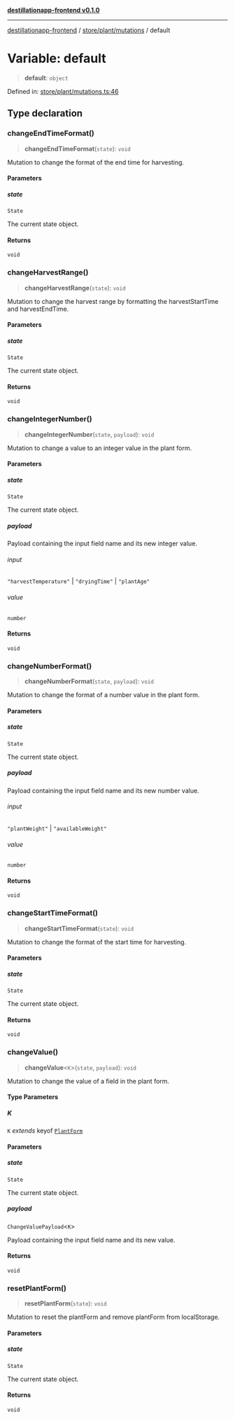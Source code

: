[**destillationapp-frontend v0.1.0**](../../../../README.md)

***

[destillationapp-frontend](../../../../modules.md) / [store/plant/mutations](../README.md) / default

# Variable: default

> **default**: `object`

Defined in: [store/plant/mutations.ts:46](https://github.com/DestillApp/main/blob/ec2df52a50a22efb35f12a0243274f6d03fbca52/frontend/src/store/plant/mutations.ts#L46)

## Type declaration

### changeEndTimeFormat()

> **changeEndTimeFormat**(`state`): `void`

Mutation to change the format of the end time for harvesting.

#### Parameters

##### state

`State`

The current state object.

#### Returns

`void`

### changeHarvestRange()

> **changeHarvestRange**(`state`): `void`

Mutation to change the harvest range by formatting the harvestStartTime and harvestEndTime.

#### Parameters

##### state

`State`

The current state object.

#### Returns

`void`

### changeIntegerNumber()

> **changeIntegerNumber**(`state`, `payload`): `void`

Mutation to change a value to an integer value in the plant form.

#### Parameters

##### state

`State`

The current state object.

##### payload

Payload containing the input field name and its new integer value.

###### input

`"harvestTemperature"` \| `"dryingTime"` \| `"plantAge"`

###### value

`number`

#### Returns

`void`

### changeNumberFormat()

> **changeNumberFormat**(`state`, `payload`): `void`

Mutation to change the format of a number value in the plant form.

#### Parameters

##### state

`State`

The current state object.

##### payload

Payload containing the input field name and its new number value.

###### input

`"plantWeight"` \| `"availableWeight"`

###### value

`number`

#### Returns

`void`

### changeStartTimeFormat()

> **changeStartTimeFormat**(`state`): `void`

Mutation to change the format of the start time for harvesting.

#### Parameters

##### state

`State`

The current state object.

#### Returns

`void`

### changeValue()

> **changeValue**\<`K`\>(`state`, `payload`): `void`

Mutation to change the value of a field in the plant form.

#### Type Parameters

##### K

`K` *extends* keyof [`PlantForm`](../../../../types/forms/plantForm/interfaces/PlantForm.md)

#### Parameters

##### state

`State`

The current state object.

##### payload

`ChangeValuePayload`\<`K`\>

Payload containing the input field name and its new value.

#### Returns

`void`

### resetPlantForm()

> **resetPlantForm**(`state`): `void`

Mutation to reset the plantForm and remove plantForm from localStorage.

#### Parameters

##### state

`State`

The current state object.

#### Returns

`void`
